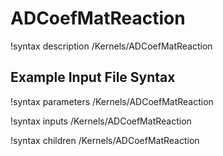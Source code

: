 # ADCoefMatReaction

!syntax description /Kernels/ADCoefMatReaction

## Example Input File Syntax

!syntax parameters /Kernels/ADCoefMatReaction

!syntax inputs /Kernels/ADCoefMatReaction

!syntax children /Kernels/ADCoefMatReaction
